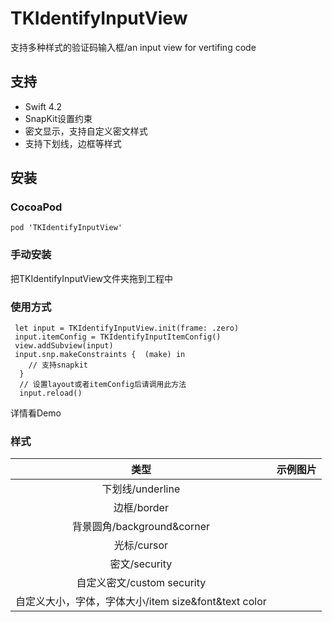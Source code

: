 # TKIdentifyInputView
支持多种样式的验证码输入框/an input view for vertifing code 

## 支持
 * Swift 4.2
 * SnapKit设置约束
 * 密文显示，支持自定义密文样式
 * 支持下划线，边框等样式
 
## 安装

### CocoaPod

```
pod 'TKIdentifyInputView' 
```

### 手动安装
把TKIdentifyInputView文件夹拖到工程中

### 使用方式

```
 let input = TKIdentifyInputView.init(frame: .zero)
 input.itemConfig = TKIdentifyInputItemConfig()
 view.addSubview(input)
 input.snp.makeConstraints {  (make) in
 	// 支持snapkit
  }
  // 设置layout或者itemConfig后请调用此方法
  input.reload()
```
详情看Demo

### 样式
| 类型  | 示例图片 |
| :-------------: | :-------------: |
| 下划线/underline |                 |
| 边框/border      |                 |
| 背景圆角/background&corner |                 |
| 光标/cursor      |                 |
| 密文/security   |                 |
| 自定义密文/custom security |                 |
| 自定义大小，字体，字体大小/item size&font&text color |                 | 